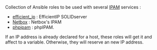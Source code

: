 Collection of Ansible roles to be used with several [IPAM](https://en.wikipedia.org/wiki/IP_address_management) services :
- [efficient_ip](https://github.com/Fredouye/ipam_ansible/tree/main/efficient_ip) : EfficientIP SOLIDserver
- [Netbox](https://github.com/Fredouye/ipam_ansible/tree/main/netbox) : Netbox's IPAM
- [phpipam](https://github.com/Fredouye/ipam_ansible/tree/main/phpipam) : phpIPAM.

If an IP address is already declared for a host, these roles will get it and affect to a variable.
Otherwise, they will reserve an new IP address.
